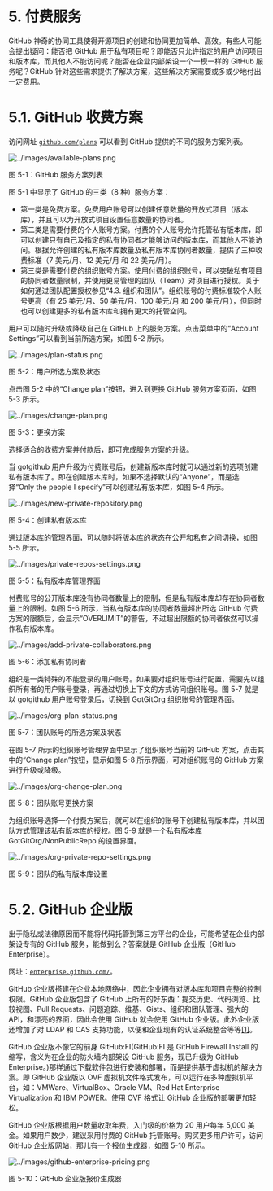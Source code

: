 # 5\. 付费服务

GitHub 神奇的协同工具使得开源项目的创建和协同更加简单、高效。有些人可能会提出疑问：能否把 GitHub 用于私有项目呢？即能否只允许指定的用户访问项目和版本库，而其他人不能访问呢？能否在企业内部架设一个一模一样的 GitHub 服务呢？GitHub 针对这些需求提供了解决方案，这些解决方案需要或多或少地付出一定费用。

# 5.1\. GitHub 收费方案

访问网址 [`github.com/plans`](https://github.com/plans) 可以看到 GitHub 提供的不同的服务方案列表。

![../images/available-plans.png](http://box.kancloud.cn/2015-07-09_559de5f79adbd.png)

图 5-1：GitHub 服务方案列表

图 5-1 中显示了 GitHub 的三类（8 种）服务方案：

*   第一类是免费方案。免费用户账号可以创建任意数量的开放式项目（版本库），并且可以为开放式项目设置任意数量的协同者。
*   第二类是需要付费的个人账号方案。付费的个人账号允许托管私有版本库，即可以创建只有自己及指定的私有协同者才能够访问的版本库，而其他人不能访问。根据允许创建的私有版本库数量及私有版本库协同者数量，提供了三种收费标准（7 美元/月、12 美元/月 和 22 美元/月）。
*   第三类是需要付费的组织账号方案。使用付费的组织账号，可以突破私有项目的协同者数量限制，并使用更易管理的团队（Team）对项目进行授权。关于如何通过团队配置授权参见“4.3\. 组织和团队”。组织账号的付费标准较个人账号更高（有 25 美元/月、50 美元/月、100 美元/月 和 200 美元/月），但同时也可以创建更多的私有版本库和拥有更大的托管空间。

用户可以随时升级或降级自己在 GitHub 上的服务方案。点击菜单中的“Account Settings”可以看到当前所选方案，如图 5-2 所示。

![../images/plan-status.png](http://box.kancloud.cn/2015-07-09_559de5fc793b3.png)

图 5-2：用户所选方案及状态

点击图 5-2 中的“Change plan”按钮，进入到更换 GitHub 服务方案页面，如图 5-3 所示。

![../images/change-plan.png](http://box.kancloud.cn/2015-07-09_559de5fdad82e.png)

图 5-3：更换方案

选择适合的收费方案并付款后，即可完成服务方案的升级。

当 gotgithub 用户升级为付费账号后，创建新版本库时就可以通过新的选项创建私有版本库了。即在创建版本库时，如果不选择默认的“Anyone”，而是选择“Only the people I specify”可以创建私有版本库，如图 5-4 所示。

![../images/new-private-repository.png](http://box.kancloud.cn/2015-07-09_559de60295e38.png)

图 5-4：创建私有版本库

通过版本库的管理界面，可以随时将版本库的状态在公开和私有之间切换，如图 5-5 所示。

![../images/private-repos-settings.png](http://box.kancloud.cn/2015-07-09_559de60482351.png)

图 5-5：私有版本库管理界面

付费账号的公开版本库没有协同者数量上的限制，但是私有版本库却存在协同者数量上的限制。如图 5-6 所示，当私有版本库的协同者数量超出所选 GitHub 付费方案的限额后，会显示“OVERLIMIT”的警告，不过超出限额的协同者依然可以操作私有版本库。

![../images/add-private-collaborators.png](http://box.kancloud.cn/2015-07-09_559de6058239a.png)

图 5-6：添加私有协同者

组织是一类特殊的不能登录的用户账号。如果要对组织账号进行配置，需要先以组织所有者的用户账号登录，再通过切换上下文的方式访问组织账号。图 5-7 就是以 gotgithub 用户账号登录后，切换到 GotGitOrg 组织账号的管理界面。

![../images/org-plan-status.png](http://box.kancloud.cn/2015-07-09_559de606d0dc3.png)

图 5-7：团队账号的所选方案及状态

在图 5-7 所示的组织账号管理界面中显示了组织账号当前的 GitHub 方案，点击其中的“Change plan”按钮，显示如图 5-8 所示界面，可对组织账号的 GitHub 方案进行升级或降级。

![../images/org-change-plan.png](http://box.kancloud.cn/2015-07-09_559de6086ee10.png)

图 5-8：团队账号更换方案

为组织账号选择一个付费方案后，就可以在组织的账号下创建私有版本库，并以团队方式管理该私有版本库的授权。图 5-9 就是一个私有版本库 GotGitOrg/NonPublicRepo 的设置界面。

![../images/org-private-repo-settings.png](http://box.kancloud.cn/2015-07-09_559de60a89c0c.png)

图 5-9：团队的私有版本库设置

# 5.2\. GitHub 企业版

出于隐私或法律原因而不能将代码托管到第三方平台的企业，可能希望在企业内部架设专有的 GitHub 服务，能做到么？答案就是 GitHub 企业版（GitHub Enterprise）。

网址：[`enterprise.github.com/`](https://enterprise.github.com/)。

GitHub 企业版搭建在企业本地网络中，因此企业拥有对版本库和项目完整的控制权限。GitHub 企业版包含了 GitHub 上所有的好东西：提交历史、代码浏览、比较视图、Pull Requests、问题追踪、维基、Gists、组织和团队管理、强大的 API，和漂亮的界面，因此会使用 GitHub 就会使用 GitHub 企业版。此外企业版还增加了对 LDAP 和 CAS 支持功能，以便和企业现有的认证系统整合等等[[1]](https://github.com/blog/978-introducing-github-enterprise)。

GitHub 企业版不像它的前身 GitHub:FI(GitHub:FI 是 GitHub Firewall Install 的缩写，含义为在企业的防火墙内部架设 GitHub 服务，现已升级为 GitHub Enterprise。)那样通过下载软件包进行安装和部署，而是提供基于虚拟机的解决方案。即 GitHub 企业版以 OVF 虚拟机文件格式发布，可以运行在多种虚拟机平台，如：VMWare、VirtualBox、Oracle VM、Red Hat Enterprise Virtualization 和 IBM POWER。使用 OVF 格式让 GitHub 企业版的部署更加轻松。

GitHub 企业版根据用户数量收取年费，入门级的价格为 20 用户每年 5,000 美金。如果用户数少，建议采用付费的 GitHub 托管账号。购买更多用户许可，访问 GitHub 企业版网站，那儿有一个报价生成器，如图 5-10 所示。

![../images/github-enterprise-pricing.png](http://www.worldhello.net/gotgithub/images/github-enterprise-pricing.png)

图 5-10：GitHub 企业版报价生成器
